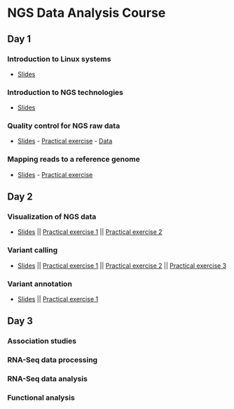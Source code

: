 NGS Data Analysis Course
================================================================================


Day 1
-----

### Introduction to Linux systems
- [Slides](COURSE_MATERIALS/alignment/slides/presentation_mda14.pdf)

### Introduction to NGS technologies
- [Slides](COURSE_MATERIALS/alignment/slides/ngs_introduction_mda14.pdf)

### Quality control for NGS raw data
- [Slides](COURSE_MATERIALS/quality_control/slides/slides.pdf) - [Practical exercise](COURSE_MATERIALS/quality_control/example/example.html) - [Data](COURSE_EXAMPLE_DATA/f000_raw_mirna.fastq)


### Mapping reads to a reference genome
- [Slides](COURSE_MATERIALS/alignment/slides/ngs-read-mapping-imedina-mda14.pdf) - [Practical exercise](http://ngscourse.github.io/COURSE_MATERIALS/alignment/example/example.html)


Day 2
-----

### Visualization of NGS data

- [Slides](ngscourse.github.io/COURSE_MATERIALS/visualization/slides/2014-Cambridge_visualisation.pdf) || [Practical exercise 1](COURSE_MATERIALS/visualization/example/010_example.html) || [Practical exercise 2](COURSE_MATERIALS/visualization/example/020_example.html)

### Variant calling

- [Slides](COURSE_MATERIALS/variant_calling/slides/2014-Cambridge_variant_calling.pdf) || [Practical exercise 1](COURSE_MATERIALS/variant_calling/example/010_example.html) || [Practical exercise 2](COURSE_MATERIALS/variant_calling/example/020_example.html) || [Practical exercise 3](COURSE_MATERIALS/variant_calling/example/030_example.html)

### Variant annotation

- [Slides](COURSE_MATERIALS/variant_annotation/slides/2014-Cambridge_variant_annotation.pdf) || [Practical exercise 1](COURSE_MATERIALS/variant_annotation/example/010_example.html)

Day 3
-----

### Association studies

### RNA-Seq data processing

### RNA-Seq data analysis

### Functional analysis
